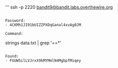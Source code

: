 '''
ssh -p 2220 bandit9@bandit.labs.overthewire.org
```

Password: 
- 4CKMh1JI91bUIZZPXDqGanal4xvAg0JM

Command:
```
strings data.txt | grep '==*'
```

Found: 
- FGUW5ilLVJrxX9kMYMmlN4MgbpfMiqey 
